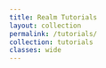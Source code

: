 ```yaml
---
title: Realm Tutorials
layout: collection
permalink: /tutorials/
collection: tutorials
classes: wide
---
```

